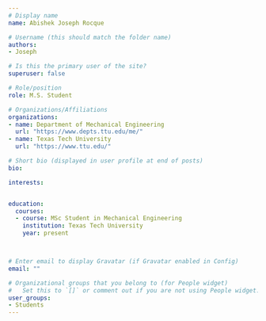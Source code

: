 ```yaml
---
# Display name
name: Abishek Joseph Rocque

# Username (this should match the folder name)
authors:
- Joseph

# Is this the primary user of the site?
superuser: false

# Role/position
role: M.S. Student

# Organizations/Affiliations
organizations:
- name: Department of Mechanical Engineering
  url: "https://www.depts.ttu.edu/me/"
- name: Texas Tech University
  url: "https://www.ttu.edu/"

# Short bio (displayed in user profile at end of posts)
bio:

interests:


education:
  courses:
  - course: MSc Student in Mechanical Engineering
    institution: Texas Tech University
    year: present



# Enter email to display Gravatar (if Gravatar enabled in Config)
email: ""

# Organizational groups that you belong to (for People widget)
#   Set this to `[]` or comment out if you are not using People widget.  
user_groups:
- Students
---
```


